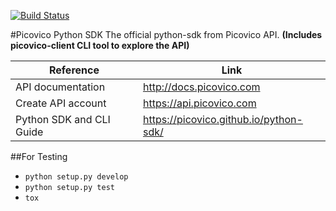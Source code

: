 [![Build Status](https://travis-ci.org/sagarchalise/picovico-python-sdk.svg?branch=master)](https://travis-ci.org/sagarchalise/picovico-python-sdk)

#Picovico Python SDK
The official python-sdk from Picovico API. **(Includes picovico-client CLI tool to explore the API)**

Reference | Link
--- | ---
API documentation | http://docs.picovico.com
Create API account | https://api.picovico.com
Python SDK and CLI Guide | https://picovico.github.io/python-sdk/

##For Testing
 - `python setup.py develop`
 - `python setup.py test`
 - `tox`

